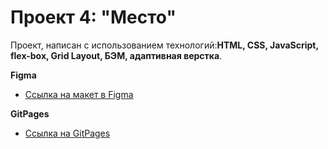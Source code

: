 # Проект 4: "Место"

Проект, написан с использованием технологий:**HTML, CSS, JavaScript, flex-box, Grid Layout, БЭМ, адаптивная верстка**.

**Figma**

- [Ссылка на макет в Figma](https://www.figma.com/file/2cn9N9jSkmxD84oJik7xL7/JavaScript.-Sprint-4?node-id=0%3A1)

**GitPages**

- [Ссылка на GitPages]()
